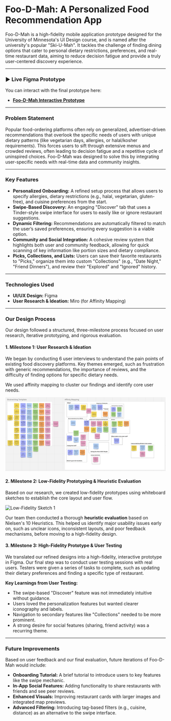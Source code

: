 # Foo-D-Mah: A Personalized Food Recommendation App

Foo-D-Mah is a high-fidelity mobile application prototype designed for the University of Minnesota's UI Design course, and is named after the university's popular "Ski-U-Mah". It tackles the challenge of finding dining options that cater to personal dietary restrictions, preferences, and real-time restaurant data, aiming to reduce decision fatigue and provide a truly user-centered discovery experience.

---

### **▶️ Live Figma Prototype**

You can interact with the final prototype here:

* **[Foo-D-Mah Interactive Prototype](https://www.figma.com/proto/vQjtalb6AOn9q6bJFsGARj/Milestone-2?node-id=17-697&p=f&t=jAfTs9GUlXioLEQR-1&scaling=scale-down&content-scaling=fixed&page-id=0%3A1&starting-point-node-id=17%3A697)**

---

### **Problem Statement**

Popular food-ordering platforms often rely on generalized, advertiser-driven recommendations that overlook the specific needs of users with unique dietary patterns (like vegetarian days, allergies, or halal/kosher requirements). This forces users to sift through extensive menus and crowded reviews, often leading to decision fatigue and a repetitive cycle of uninspired choices. Foo-D-Mah was designed to solve this by integrating user-specific needs with real-time data and community insights.

---

### **Key Features**

* **Personalized Onboarding:** A refined setup process that allows users to specify allergies, dietary restrictions (e.g., halal, vegetarian, gluten-free), and cuisine preferences from the start.
* **Swipe-Based Discovery:** An engaging "Discover" tab that uses a Tinder-style swipe interface for users to easily like or ignore restaurant suggestions.
* **Dynamic Filtering:** Recommendations are automatically filtered to match the user’s saved preferences, ensuring every suggestion is a viable option.
* **Community and Social Integration:** A cohesive review system that highlights both user and community feedback, allowing for quick scanning of key information like portion sizes and dietary compliance.
* **Picks, Collections, and Lists:** Users can save their favorite restaurants to "Picks," organize them into custom "Collections" (e.g., "Date Night," "Friend Dinners"), and review their "Explored" and "Ignored" history.

---

### **Technologies Used**

* **UI/UX Design:** Figma
* **User Research & Ideation:** Miro (for Affinity Mapping)

---

### **Our Design Process**

Our design followed a structured, three-milestone process focused on user research, iterative prototyping, and rigorous evaluation.

#### **1. Milestone 1: User Research & Ideation**

We began by conducting 6 user interviews to understand the pain points of existing food discovery platforms. Key themes emerged, such as frustration with generic recommendations, the importance of reviews, and the difficulty of finding options for specific dietary needs.

We used affinity mapping to cluster our findings and identify core user needs.

![Affinity Mapping](User%20Research/MiroBoard.png)

#### **2. Milestone 2: Low-Fidelity Prototyping & Heuristic Evaluation**

Based on our research, we created low-fidelity prototypes using whiteboard sketches to establish the core layout and user flow.

![Low-Fidelity Sketch 1](Design%20Prototyping/Low_Fidelity_Sketches/IMG_3814.HEIC)

Our team then conducted a thorough **heuristic evaluation** based on Nielsen's 10 Heuristics. This helped us identify major usability issues early on, such as unclear icons, inconsistent layouts, and poor feedback mechanisms, before moving to a high-fidelity design.

#### **3. Milestone 3: High-Fidelity Prototype & User Testing**

We translated our refined designs into a high-fidelity, interactive prototype in Figma. Our final step was to conduct user testing sessions with real users. Testers were given a series of tasks to complete, such as updating their dietary preferences and finding a specific type of restaurant.

**Key Learnings from User Testing:**
* The swipe-based "Discover" feature was not immediately intuitive without guidance.
* Users loved the personalization features but wanted clearer iconography and labels.
* Navigation to secondary features like "Collections" needed to be more prominent.
* A strong desire for social features (sharing, friend activity) was a recurring theme.

---

### **Future Improvements**

Based on user feedback and our final evaluation, future iterations of Foo-D-Mah would include:
* **Onboarding Tutorial:** A brief tutorial to introduce users to key features like the swipe mechanic.
* **In-App Social Features:** Adding functionality to share restaurants with friends and see peer reviews.
* **Enhanced Visuals:** Improving restaurant cards with larger images and integrated map previews.
* **Advanced Filtering:** Introducing tag-based filters (e.g., cuisine, distance) as an alternative to the swipe interface.
